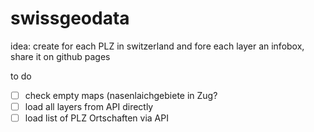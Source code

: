 # swissgeodata

idea: create for each PLZ in switzerland and fore each layer an infobox, share it on github pages

to do
- [ ] check empty maps (nasenlaichgebiete in Zug?
- [ ] load all layers from API directly
- [ ] load list of PLZ Ortschaften via API
